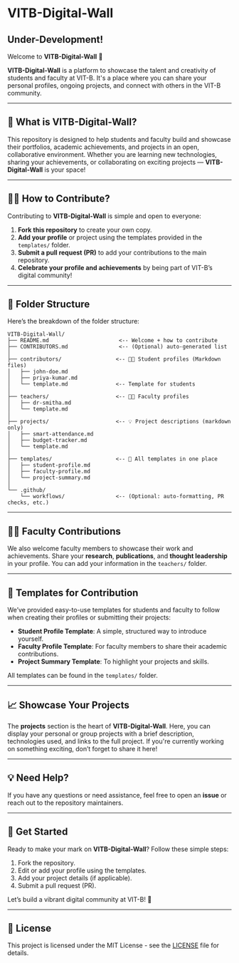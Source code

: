 
# VITB-Digital-Wall

## Under-Development!

Welcome to **VITB-Digital-Wall** 🎉

**VITB-Digital-Wall** is a platform to showcase the talent and creativity of students and faculty at VIT-B. It's a place where you can share your personal profiles, ongoing projects, and connect with others in the VIT-B community.

---

## 🌟 What is VITB-Digital-Wall?

This repository is designed to help students and faculty build and showcase their portfolios, academic achievements, and projects in an open, collaborative environment. Whether you are learning new technologies, sharing your achievements, or collaborating on exciting projects — **VITB-Digital-Wall** is your space!

---

## 🧑‍🎓 How to Contribute?

Contributing to **VITB-Digital-Wall** is simple and open to everyone:

1. **Fork this repository** to create your own copy.
2. **Add your profile** or project using the templates provided in the `templates/` folder.
3. **Submit a pull request (PR)** to add your contributions to the main repository.
4. **Celebrate your profile and achievements** by being part of VIT-B’s digital community!

---

## 📁 Folder Structure

Here’s the breakdown of the folder structure:

```
VITB-Digital-Wall/
├── README.md                      <-- Welcome + how to contribute
├── CONTRIBUTORS.md                <-- (Optional) auto-generated list
│
├── contributors/                 <-- 🧑‍🎓 Student profiles (Markdown files)
│   ├── john-doe.md
│   ├── priya-kumar.md
│   └── template.md               <-- Template for students
│
├── teachers/                     <-- 👨‍🏫 Faculty profiles
│   ├── dr-smitha.md
│   └── template.md
│
├── projects/                     <-- 💡 Project descriptions (markdown only)
│   ├── smart-attendance.md
│   ├── budget-tracker.md
│   └── template.md
│
├── templates/                    <-- 📄 All templates in one place
│   ├── student-profile.md
│   ├── faculty-profile.md
│   └── project-summary.md
│
└── .github/
    └── workflows/                <-- (Optional: auto-formatting, PR checks, etc.)
```

---

## 🧑‍🏫 Faculty Contributions

We also welcome faculty members to showcase their work and achievements. Share your **research**, **publications**, and **thought leadership** in your profile. You can add your information in the `teachers/` folder.

---

## 🎨 Templates for Contribution

We’ve provided easy-to-use templates for students and faculty to follow when creating their profiles or submitting their projects:

- **Student Profile Template**: A simple, structured way to introduce yourself.
- **Faculty Profile Template**: For faculty members to share their academic contributions.
- **Project Summary Template**: To highlight your projects and skills.

All templates can be found in the `templates/` folder.

---

## 📈 Showcase Your Projects

The **projects** section is the heart of **VITB-Digital-Wall**. Here, you can display your personal or group projects with a brief description, technologies used, and links to the full project. If you're currently working on something exciting, don’t forget to share it here!

---

## 💡 Need Help?

If you have any questions or need assistance, feel free to open an **issue** or reach out to the repository maintainers.

---

## 🎉 Get Started

Ready to make your mark on **VITB-Digital-Wall**? Follow these simple steps:

1. Fork the repository.
2. Edit or add your profile using the templates.
3. Add your project details (if applicable).
4. Submit a pull request (PR).

Let’s build a vibrant digital community at VIT-B! 🚀

---

## 📜 License

This project is licensed under the MIT License - see the [LICENSE](LICENSE) file for details.
